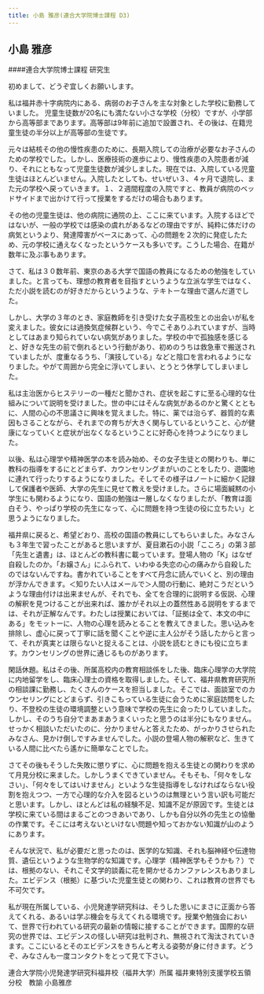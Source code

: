 ```yaml
---
title: 小島 雅彦(連合大学院博士課程 D3)
---
```


## 小島 雅彦 

####連合大学院博士課程 研究生

初めまして、どうぞ宜しくお願いします。

私は福井赤十字病院内にある、病弱のお子さんを主な対象とした学校に勤務していました。
児童生徒数が20名にも満たない小さな学校（分校）ですが、小学部から高等部まであります。高等部は9年前に追加で設置され、その後は、在籍児童生徒の半分以上が高等部の生徒です。

元々は結核その他の慢性疾患のために、長期入院しての治療が必要なお子さんのための学校でした。しかし、医療技術の進歩により、慢性疾患の入院患者が減り、それにともなって児童生徒数が減少しました。現在では、入院している児童生徒はほとんどいません。入院したとしても、せいぜい３、４ヶ月で退院し、また元の学校へ戻っていきます。１、２週間程度の入院ですと、教員が病院のベッドサイドまで出かけて行って授業をするだけの場合もあります。

その他の児童生徒は、他の病院に通院の上、ここに来ています。入院するほどではないが、一般の学校では感染の虞れがあるなどの理由ですが、純粋に体だけの病気というより、発達障害がベースにあって、心の問題を２次的に発症したため、元の学校に通えなくなったというケースも多いです。こうした場合、在籍が数年に及ぶ事もあります。

さて、私は３０数年前、東京のある大学で国語の教員になるための勉強をしていました。と言っても、理想の教育者を目指すというような立派な学生ではなく、ただ小説を読むのが好きだからというような、テキトーな理由で選んだ道でした。

しかし、大学の３年のとき、家庭教師を引き受けた女子高校生との出会いが私を変えました。彼女には過換気症候群という、今でこそありふれていますが、当時としてはあまり知られていない病気がありました。学校の中で孤独感を感じると、好きな先生の前で倒れるという行動があり、初めのうちは救急車で搬送されていましたが、度重なるうち、「演技している」などと陰口を言われるようになりました。やがて周囲から完全に浮いてしまい、とうとう休学してしまいました。

私は主治医からヒステリーの一種だと聞かされ、症状を起こすに至る心理的な仕組みについて説明を受けました。世の中にはそんな病気があるのかと驚くとともに、人間の心の不思議さに興味を覚えました。特に、薬では治らず、器質的な素因もさることながら、それまでの育ちが大きく関与しているということ、心が健康になっていくと症状が出なくなるということに好奇心を持つようになりました。

以後、私は心理学や精神医学の本を読み始め、その女子生徒との関わりも、単に教科の指導をするにとどまらず、カウンセリングまがいのことをしたり、遊園地に連れて行ったりするようになりました。そしてその様子はノートに細かく記録して保護者や医師、大学の先生に見せて教えを受けました。さらに場面緘黙の小学生にも関わるようになり、国語の勉強は一層しなくなりましたが、「教育は面白そう、やっぱり学校の先生になって、心に問題を持つ生徒の役に立ちたい」と思うようになりました。

福井県に戻ると、希望どおり、高校の国語の教員にしてもらいました。みなさんも３年生で習ったことがあると思いますが、夏目漱石の小説「こころ」の第３部「先生と遺書」は、ほとんどの教科書に載っています。登場人物の「K」はなぜ自殺したのか。「お嬢さん」にふられて、いわゆる失恋の心の痛みから自殺したのではないんですね。書かれていることをすべて丹念に読んでいくと、別の理由が浮かんできます。＜知りたい人はメールで＞人間の行動に、絶対こうだというような理由付けは出来ませんが、それでも、全てを合理的に説明する仮説、心理の解釈を見つけることが出来れば、誰かがそれ以上の蓋然性ある説明をするまでは、それが正解なんです。わたしは授業においては、「証拠は全て、本文の中にある」をモットーに、人物の心理を読みとることを教えてきました。思い込みを排除し、虚心に戻って丁寧に話を聞くことや逆に主人公がそう話したからと言って、それが真実とは限らないと捉えることは、小説を読むときにも役に立ちます。カウンセリングの世界に通じるものがあります。

閑話休題。私はその後、所属高校内の教育相談係をした後、臨床心理学の大学院に内地留学をし、臨床心理士の資格を取得しました。そして、福井県教育研究所の相談課に勤務し、たくさんのケースを担当しました。そこでは、面談室でのカウンセリングにとどまらず、引きこもっている生徒に会うために家庭訪問をしたり、不登校の生徒の環境調整という意味で学校の先生に会ったりしていました。しかし、そのうち自分でまあまあうまくいったと思うのは半分にもなりません。せっかく相談いただいたのに、分かりませんと答えたため、がっかりさせられたみなさん、見かけ倒しですみませんでした。小説の登場人物の解釈など、生きている人間に比べたら遙かに簡単なことでした。

さてその後もそうした失敗に懲りずに、心に問題を抱える生徒との関わりを求めて月見分校に来ました。しかしうまくできていません。そもそも、「何々をしなさい」、「何々をしてはいけません」といような生徒指導をしなければならない役割を抱えつつ、一方で心理的な介入を図るというのは無理という言い訳も可能だと思います。しかし、ほとんどは私の経験不足、知識不足が原因です。生徒とは学校に来ている間はまるごとのつきあいであり、しかも自分以外の先生との協働の作業です。そこには考えないといけない問題や知っておかない知識が山のようにあります。

そんな状況で、私が必要だと思ったのは、医学的な知識、それも脳神経や伝達物質、遺伝というような生物学的な知識です。心理学（精神医学もそうかも？）では、根拠のない、それこそ文学的談義に花を開かせるカンファレンスもありました。エビデンス（根拠）に基づいた児童生徒との関わり、これは教育の世界でも不可欠です。　

私が現在所属している、小児発達学研究科は、そうした思いにまさに正面から答えてくれる、あるいは学ぶ機会を与えてくれる環境です。授業や勉強会において、世界で行われている研究の最新の情報に接することができます。国際的な研究の世界では、エビデンスの怪しい研究は批判され、無視されて淘汰されていきます。ここにいるとそのエビデンスをきちんと考える姿勢が身に付きます。どうぞ、みなさんも一度コンタクトをとって見て下さい。

連合大学院小児発達学研究科福井校（福井大学）所属
福井東特別支援学校五領分校　教諭
小島雅彦
